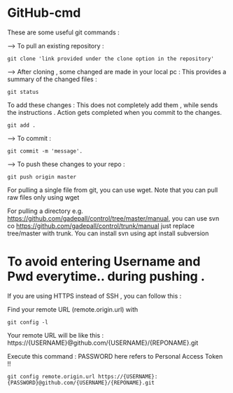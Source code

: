 # GitHub-cmd
These are some useful git commands : 

--> To pull an existing repository : 
 ``` 
git clone 'link provided under the clone option in the repository'
```
--> After cloning , some changed are made in your local pc : This provides a summary of the changed files : 
 ``` 
git status
```
To add these changes : This does not completely add them , while sends the instructions . Action gets completed when you commit to the changes.
 ``` 
git add .
```
--> To commit : 
```
git commit -m 'message'.
```
--> To push these changes to your repo : 
```
git push origin master
```

For pulling a single file from git, you can use wget. Note that you can pull raw files only using wget

For pulling a directory e.g. https://github.com/gadepall/control/tree/master/manual,
you can use svn co https://github.com/gadepall/control/trunk/manual
just replace tree/master with trunk.
You can install svn using apt install subversion

# To avoid entering Username and Pwd everytime.. during pushing .

If you are using HTTPS instead of SSH , you can follow this :


Find your remote URL (remote.origin.url) with
```
git config -l
```

Your remote URL will be like this : https://{USERNAME}@github.com/{USERNAME}/{REPONAME}.git

Execute this command : PASSWORD here refers to Personal Access Token !!
```
git config remote.origin.url https://{USERNAME}:{PASSWORD}@github.com/{USERNAME}/{REPONAME}.git
```



